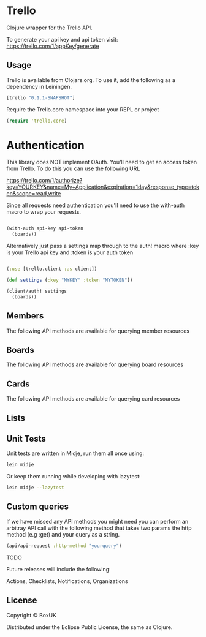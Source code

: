 # Trello

Clojure wrapper for the Trello API.

To generate your api key and api token visit: https://trello.com/1/appKey/generate

## Usage

Trello is available from Clojars.org. To use it, add the following as a dependency in Leiningen.

```clojure
[trello "0.1.1-SNAPSHOT"]
```

Require the Trello.core namespace into your REPL or project

```clojure
(require 'trello.core)
```

# Authentication

This library does NOT implement OAuth. You'll need to get an access token from Trello. To do this you can use the following URL

https://trello.com/1/authorize?key=YOURKEY&name=My+Application&expiration=1day&response_type=token&scope=read,write

Since all requests need authentication you'll need to use the with-auth macro to wrap your requests.

```clojure

(with-auth api-key api-token
  (boards))

```

Alternatively just pass a settings map through to the auth! macro where :key is your Trello api key and :token is your auth token

```clojure

(:use [trello.client :as client])

(def settings {:key "MYKEY" :token "MYTOKEN"})

(client/auth! settings
  (boards))

```

## Members

The following API methods are available for querying member resources

## Boards

The following API methods are available for querying board resources

## Cards

The following API methods are available for querying card resources

## Lists

## Unit Tests

Unit tests are written in Midje, run them all once using:

```bash
lein midje
```

Or keep them running while developing with lazytest:

```bash
lein midje --lazytest
```

## Custom queries

If we have missed any API methods you might need you can perform an arbitray API call with the following method that takes two params the http method (e.g :get) and your query as a string.

```clojure
(api/api-request :http-method "yourquery")
```

TODO

Future releases will include the following:

Actions, Checklists, Notifications, Organizations

## License

Copyright © BoxUK

Distributed under the Eclipse Public License, the same as Clojure.
